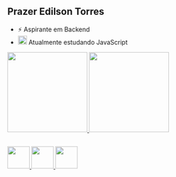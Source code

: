 ## Prazer Edilson Torres
- ⚡ Aspirante em Backend 
- <img  width="20px" src="https://cdn.jsdelivr.net/gh/devicons/devicon/icons/javascript/javascript-plain.svg" /> Atualmente estudando JavaScript


<div>
  <a href="https://github.com/edilsontorres"/>
  <img height="180em" src="https://github-readme-stats.vercel.app/api?username=edilsontorres&show_icons=true&theme=radical" />
  <img height="180em" src="https://github-readme-stats.vercel.app/api/top-langs/?username=edilsontorres&layout=compactstats&theme=radical" />
</div>

##
<div>
<img width="50px" src="https://cdn.jsdelivr.net/gh/devicons/devicon/icons/html5/html5-original.svg" />
<img width="50px" src="https://cdn.jsdelivr.net/gh/devicons/devicon/icons/css3/css3-original.svg" />
<img width="50px" src="https://cdn.jsdelivr.net/gh/devicons/devicon/icons/javascript/javascript-original.svg" />
          
          
</div>
